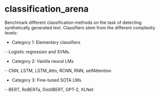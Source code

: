 # classification_arena
Benchmark different classification methods on the task of detecting synthetically generated text. Classifiers stem from the different complexity levels:

* Category 1: Elementary classifiers

⋅⋅⋅Logistic regression and SVMs.

* Category 2: Vanilla neural LMs

⋅⋅⋅CNN, LSTM, LSTM_Attn, RCNN, RNN, selfAttention

* Category 3: Fine-tuned SOTA LMs

⋅⋅⋅BERT, RoBERTa, DistilBERT, GPT-2, XLNet
